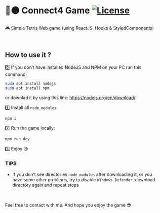 # :red_circle::black_circle: Connect4 Game [![License](https://img.shields.io/badge/licence-MIT-blue)](https://choosealicense.com/licenses/mit/)
🎮 Simple Tetris Web game (using ReactJS, Hooks & StyledComponents) 

<br/>

## How to use it ?
:zero:  If you don't have installed NodeJS and NPM on your PC run this command:

```bash
sudo apt install nodejs
sudo apt install npm
```
or downlad it by using this link: https://nodejs.org/en/download/ <br/>

:one:  Install all `node_modules` <br/>
```bash
npm i
```

:two: Run the game locally:
```bash
npm run dev
```

:three: Enjoy 😉

### TIPS
- If you don't see directories `node_modules` after downloading it, or you have some other problems, try to disable `Windows Defender`, download directory again and repeat steps


<br/><br/>
Feel free to contact with me. And hope you enjoy the game 😎